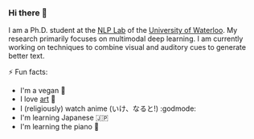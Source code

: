 ### Hi there 👋

I am a Ph.D. student at the [NLP Lab](https://ov-research.uwaterloo.ca/NLP_lab.html) of the [University of Waterloo](https://cs.uwaterloo.ca/). My research primarily focuses on multimodal deep learning. I am currently working on techniques to combine visual and auditory cues to generate better text.

⚡ Fun facts:
- I'm a vegan :cow2:
- I love [art](https://demfier.github.io/art/) :art:
- I (religiously) watch anime (いけ、なると!) :godmode:
- I'm learning Japanese :jp:
- I'm learning the piano :musical_keyboard:

<!--
**Demfier/demfier** is a ✨ _special_ ✨ repository because its `README.md` (this file) appears on your GitHub profile.

Here are some ideas to get you started:

- 🔭 I’m currently working on ...
- 🌱 I’m currently learning ...
- 👯 I’m looking to collaborate on ...
- 🤔 I’m looking for help with ...
- 💬 Ask me about ...
- 📫 How to reach me: ...
- 😄 Pronouns: ...
- ⚡ Fun fact: ...
-->

